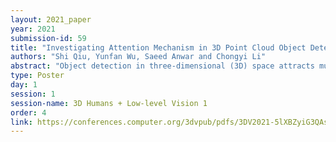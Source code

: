 ```yaml
---
layout: 2021_paper
year: 2021
submission-id: 59
title: "Investigating Attention Mechanism in 3D Point Cloud Object Detection"
authors: "Shi Qiu, Yunfan Wu, Saeed Anwar and Chongyi Li"
abstract: "Object detection in three-dimensional (3D) space attracts much interest from academia and industry since it is an essential task in AI-driven applications such as robotics, autonomous driving, and augmented reality. As the basic format of 3D data, the point cloud can provide detailed geometric information about the objects in the original 3D space. However, due to 3D data's sparsity and unorderedness, specially designed networks and modules are needed to process this type of data. Attention mechanism has achieved impressive performance in diverse computer vision tasks; however, it is unclear how attention modules would affect the performance of 3D point cloud object detection and what sort of attention modules could fit with the inherent properties of 3D data. This work investigates the role of the attention mechanism in 3D point cloud object detection and provides insights into the potential of different attention modules. To achieve that, we comprehensively investigate classical 2D attentions, novel 3D attentions, including the latest point cloud transformers on SUN RGB-D and ScanNetV2 datasets. Based on the detailed experiments and analysis, we conclude the effects of different attention modules. This paper is expected to serve as a reference source for benefiting attention-embedded 3D point cloud object detection. The code and trained models will be available at: https://github.com/."
type: Poster
day: 1
session: 1
session-name: 3D Humans + Low-level Vision 1
order: 4
link: https://conferences.computer.org/3dvpub/pdfs/3DV2021-5lXBZyiG3QAsRBKXHIjqU8/268800a403/268800a403.pdf
---
```

